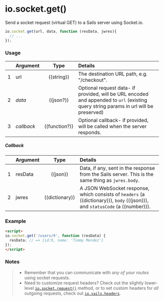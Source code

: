 # io.socket.get()

Send a socket request (virtual GET) to a Sails server using Socket.io.

```js
io.socket.get(url, data, function (resData, jwres){
  // ...
});
```

### Usage


|   | Argument   | Type         | Details |
|---|:-----------|:------------:|:--------|
| 1 | url        | ((string))   | The destination URL path, e.g. "/checkout".
| 2 | _data_     | ((json?))        | Optional request data- if provided, will be URL encoded and appended to `url` (existing query string params in url will be preserved)
| 3 | _callback_ | ((function?)) | Optional callback- if provided, will be called when the server responds.

##### Callback

|   | Argument  | Type            | Details |
|---|:----------|:---------------:|:--------|
| 1 | resData   | ((json))        | Data, if any, sent in the response from the Sails server.  This is the same thing as `jwres.body`.
| 2 | jwres     | ((dictionary))  | A JSON WebSocket response, which consists of `headers` (a ((dictionary))), `body` (((json))), and `statusCode` (a ((number))).



### Example

```html
<script>
io.socket.get('/users/9', function (resData) {
  resData; // => {id:9, name: 'Timmy Mendez'}
});
</script>
```

### Notes
> + Remember that you can communicate with _any of your routes_ using socket requests.
> + Need to customize request headers?  Check out the slightly lower-level [`io.socket.request()`](https://sailsjs.com/documentation/reference/web-sockets/socket-client/io-socket-request) method, or to set custom headers for _all_ outgoing requests, check out [`io.sails.headers`](https://sailsjs.com/documentation/reference/web-sockets/socket-client/io-sails).

<docmeta name="displayName" value="io.socket.get()">
<docmeta name="pageType" value="method">

